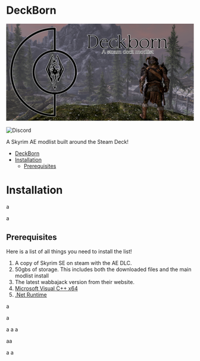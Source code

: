 # DeckBorn

![Deckborn](https://github.com/Pentonize/DeckBorn/blob/main/Deckborn.png)

![Discord](https://img.shields.io/discord/714478891602935819?logo=discord&logoColor=white&link=https%3A%2F%2Fdiscord.gg%2FKYgU4zbEZd)

A Skyrim AE modlist built around the Steam Deck!

- [DeckBorn](#deckborn)
- [Installation](#installation)
  - [Prerequisites](#prerequisites)



# Installation

a

a
## Prerequisites
Here is a list of all things you need to install the list!

1. A copy of Skyrim SE on steam with the AE DLC.
2. 50gbs of storage. This includes both the downloaded files and the main modlist install
3. The latest wabbajack version from their website. 
4. [Microsoft Visual C++ x64](https://aka.ms/vs/17/release/vc_redist.x64.exe)
5. [.Net Runtime]()



a


a

a
a
a



aa


a
a
